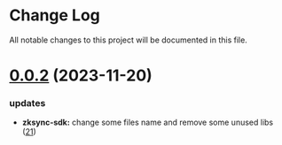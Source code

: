 
# Change Log

All notable changes to this project will be documented in this file.

# [0.0.2](https://github.com/xiaohuasheng0x1/blockchains) (2023-11-20)

### updates

- **zksync-sdk:** change some files name and remove some unused libs ([21](https://github.com/xiaohuasheng0x1/blockchains/pull/21))
